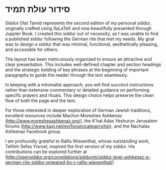 # סידור עולת תמיד


Siddur Olat Tamid represents the second edition of my personal siddur, originally crafted using XaLaTeX and now beautifully presented through Jupyter Book. I created this siddur out of necessity, as I was unable to find a published siddur following the German rite that met my needs. My goal was to design a siddur that was minimal, functional, aesthetically pleasing, and accessible for others.

The layout has been meticulously organized to ensure an attractive and clear presentation. This includes well-defined chapter and section headings and the strategic bolding of key phrases at the beginning of important paragraphs to guide the reader through the text seamlessly.

In keeping with a minimalist approach, you will find succinct instructions rather than extensive commentary or detailed guidance on performing specific prayers and rituals. This design choice helps preserve the clean flow of both the page and the text.

For those interested in deeper exploration of German Jewish traditions, excellent resources include Machon Moreshes Ashkenaz (http://www.moreshesashkenaz.org/), the K'hal Adas Yeshurun Jerusalem forums (http://www.kayj.net/en/forum/category/list), and the Nachalas Ashkenaz Facebook group.

I am profoundly grateful to Rallis Wiesenthal, whose outstanding work, Tefiloh Sefas Yisroel, inspired the first version of my siddur. His contributions can be explored further at (http://opensiddur.org/compilations/siddurim/siddur-bnei-ashkenaz-a-german-rite-siddur-prepared-by-r-rallis-wiesenthal/)

